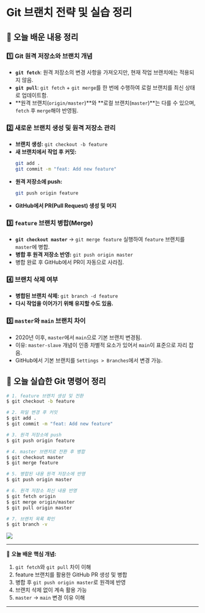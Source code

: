 # Git 브랜치 전략 및 실습 정리

## 📌 오늘 배운 내용 정리

### 1️⃣ Git 원격 저장소와 브랜치 개념
- **`git fetch`**: 원격 저장소의 변경 사항을 가져오지만, 현재 작업 브랜치에는 적용되지 않음.
- **`git pull`**: `git fetch` + `git merge`를 한 번에 수행하여 로컬 브랜치를 최신 상태로 업데이트함.
- **원격 브랜치(`origin/master`)**와 **로컬 브랜치(`master`)**는 다를 수 있으며, `fetch` 후 `merge`해야 반영됨.

### 2️⃣ 새로운 브랜치 생성 및 원격 저장소 관리
- **브랜치 생성:** `git checkout -b feature`
- **새 브랜치에서 작업 후 커밋:**
  ```sh
  git add .
  git commit -m "feat: Add new feature"
  ```
- **원격 저장소에 push:**
  ```sh
  git push origin feature
  ```
- **GitHub에서 PR(Pull Request) 생성 및 머지**

### 3️⃣ `feature` 브랜치 병합(Merge)
- **`git checkout master`** → `git merge feature` 실행하여 `feature` 브랜치를 `master`에 병합.
- **병합 후 원격 저장소 반영:** `git push origin master`
- 병합 완료 후 GitHub에서 PR이 자동으로 사라짐.

### 4️⃣ 브랜치 삭제 여부
- **병합된 브랜치 삭제:** `git branch -d feature`
- **다시 작업을 이어가기 위해 유지할 수도 있음.**

### 5️⃣ `master`와 `main` 브랜치 차이
- 2020년 이후, `master`에서 `main`으로 기본 브랜치 변경됨.
- 이유: `master-slave` 개념이 인종 차별적 요소가 있어서 `main`이 표준으로 자리 잡음.
- GitHub에서 기본 브랜치를 `Settings > Branches`에서 변경 가능.

## 🚀 오늘 실습한 Git 명령어 정리
```sh
# 1. feature 브랜치 생성 및 전환
$ git checkout -b feature

# 2. 파일 변경 후 커밋
$ git add .
$ git commit -m "feat: Add new feature"

# 3. 원격 저장소에 push
$ git push origin feature

# 4. master 브랜치로 전환 후 병합
$ git checkout master
$ git merge feature

# 5. 병합된 내용 원격 저장소에 반영
$ git push origin master

# 6. 원격 저장소 최신 내용 반영
$ git fetch origin
$ git merge origin/master
$ git pull origin master

# 7. 브랜치 목록 확인
$ git branch -v
```

![](https://i.ibb.co/tT5dKr0w/2025-02-16-21-42-30.png)

---

🎯 **오늘 배운 핵심 개념:**
1. `git fetch`와 `git pull` 차이 이해
2. feature 브랜치를 활용한 GitHub PR 생성 및 병합
3. 병합 후 `git push origin master`로 원격에 반영
4. 브랜치 삭제 없이 계속 활용 가능
5. `master` → `main` 변경 이유 이해

---
